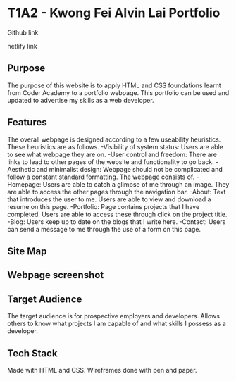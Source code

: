 # T1A2 - Kwong Fei Alvin Lai Portfolio
Github link

netlify link

## Purpose

The purpose of this website is to apply HTML and CSS foundations learnt from Coder Academy to a portfolio webpage. This portfolio can be used and updated to advertise my skills as a web developer.

## Features
The overall webpage is designed according to a few useability heuristics. These heuristics are as follows.
-Visibility of system status: Users are able to see what webpage they are on.
-User control and freedom: There are links to lead to other pages of the website and functionality to go back.
-Aesthetic and minimalist design: Webpage should not be complicated and follow a constant standard formatting.
The webpage consists of.
-Homepage: Users are able to catch a glimpse of me through an image. They are able to access the other pages through the navigation bar.
-About: Text that introduces the user to me. Users are able to view and download a resume on this page.
-Portfolio: Page contains projects that I have completed. Users are able to access these through click on the project title.
-Blog: Users keep up to date on the blogs that I write here. 
-Contact: Users can send a message to me through the use of a form on this page.

## Site Map

## Webpage screenshot

## Target Audience

The target audience is for prospective employers and developers. Allows others to know what projects I am capable of and what skills I possess as a developer.

## Tech Stack

Made with HTML and CSS. Wireframes done with pen and paper.
